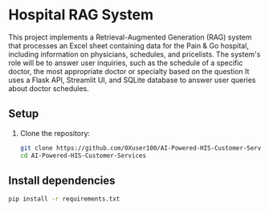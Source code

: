 # Hospital RAG System

This project implements a Retrieval-Augmented Generation (RAG) system that 
processes an Excel sheet containing data for the Pain & Go hospital, including information on 
physicians, schedules, and pricelists. The system's role will be to answer user inquiries, such as 
the schedule of a specific doctor, the most appropriate doctor or specialty based on the question
It uses a Flask API, Streamlit UI, and SQLite database to answer user queries about doctor schedules.

## Setup

1. Clone the repository:
   ```bash
   git clone https://github.com/0Xuser100/AI-Powered-HIS-Customer-Services.git
   cd AI-Powered-HIS-Customer-Services
   ```

## Install dependencies
```bash
pip install -r requirements.txt
```
